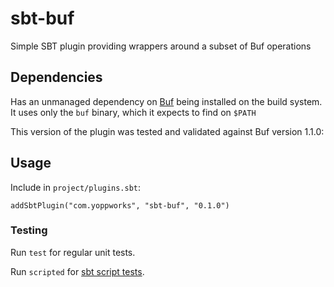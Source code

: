 # sbt-buf

Simple SBT plugin providing wrappers around a subset of Buf operations

## Dependencies

Has an unmanaged dependency on [Buf](https://docs.buf.build/installation) being installed on the build system.  It uses only the `buf` binary, which it expects to find on `$PATH`

This version of the plugin was tested and validated against Buf version 1.1.0:

## Usage

Include in `project/plugins.sbt`:

```
addSbtPlugin("com.yoppworks", "sbt-buf", "0.1.0")
```

### Testing

Run `test` for regular unit tests.

Run `scripted` for [sbt script tests](http://www.scala-sbt.org/1.x/docs/Testing-sbt-plugins.html).

